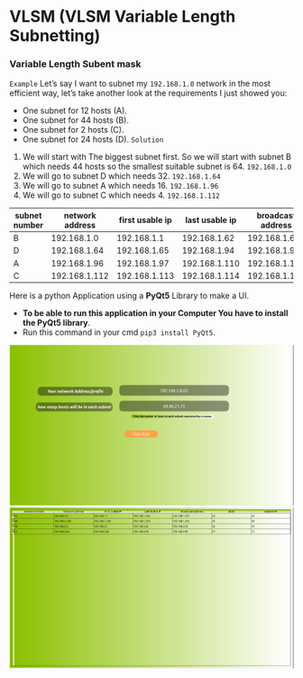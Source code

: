 # VLSM (VLSM Variable Length Subnetting)

### Variable Length Subent mask 
`Example`
Let’s say I want to subnet my `192.168.1.0` network in the most efficient way, let’s take another look at the requirements I just showed you:
-   One subnet for 12 hosts (A).
-   One subnet for 44 hosts (B).
-   One subnet for 2 hosts (C).
-   One subnet for 24 hosts (D).
`Solution`
1) We will start with The biggest subnet first.
	So we will start with subnet B which needs 44 hosts so the smallest suitable subnet is 64.
	`192.168.1.0`
2) We will go to subnet D which needs 32.
	`192.168.1.64`
3) We will go to subnet A which needs 16.
	`192.168.1.96`
4) We will go to subnet C which needs 4.
	`192.168.1.112`

subnet number | network address| first usable ip| last usable ip | broadcast address
---|---|---|---|---
B | 192.168.1.0  | 192.168.1.1 | 192.168.1.62|192.168.1.63
D | 192.168.1.64 | 192.168.1.65|192.168.1.94|192.168.1.95
A | 192.168.1.96 | 192.168.1.97|192.168.1.110|192.168.1.111
C | 192.168.1.112| 192.168.1.113|192.168.1.114|192.168.1.115


Here is a python Application using a **PyQt5** Library to make a UI.
- **To be able to run this application in your Computer You have to install the PyQt5 library**.
- Run this command in your cmd `pip3 install PyQt5`.

<img src="https://github.com/yahiamostafa/VLSM/blob/main/Screenshot%20from%202022-11-25%2019-57-22.png" alt="Alt text" title="Screenshot from the The Application">

<img src="https://github.com/yahiamostafa/VLSM/blob/main/Screenshot%20from%202022-11-25%2019-57-35.png" alt="Alt text" title="Screenshot from the The Application">
